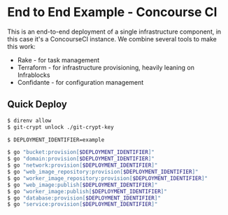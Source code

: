 # End to End Example - Concourse CI

This is an end-to-end deployment of a single infrastructure component, in this
case it's a ConcourseCI instance. We combine several tools to make this work:

* Rake - for task management
* Terraform - for infrastructure provisioning, heavily leaning on Infrablocks
* Confidante - for configuration management

## Quick Deploy

```bash
$ direnv allow
$ git-crypt unlock ./git-crypt-key

$ DEPLOYMENT_IDENTIFIER=example

$ go "bucket:provision[$DEPLOYMENT_IDENTIFIER]"
$ go "domain:provision[$DEPLOYMENT_IDENTIFIER]"
$ go "network:provision[$DEPLOYMENT_IDENTIFIER]"
$ go "web_image_repository:provision[$DEPLOYMENT_IDENTIFIER]"
$ go "worker_image_repository:provision[$DEPLOYMENT_IDENTIFIER]"
$ go "web_image:publish[$DEPLOYMENT_IDENTIFIER]"
$ go "worker_image:publish[$DEPLOYMENT_IDENTIFIER]"
$ go "database:provision[$DEPLOYMENT_IDENTIFIER]"
$ go "service:provision[$DEPLOYMENT_IDENTIFIER]"
```
